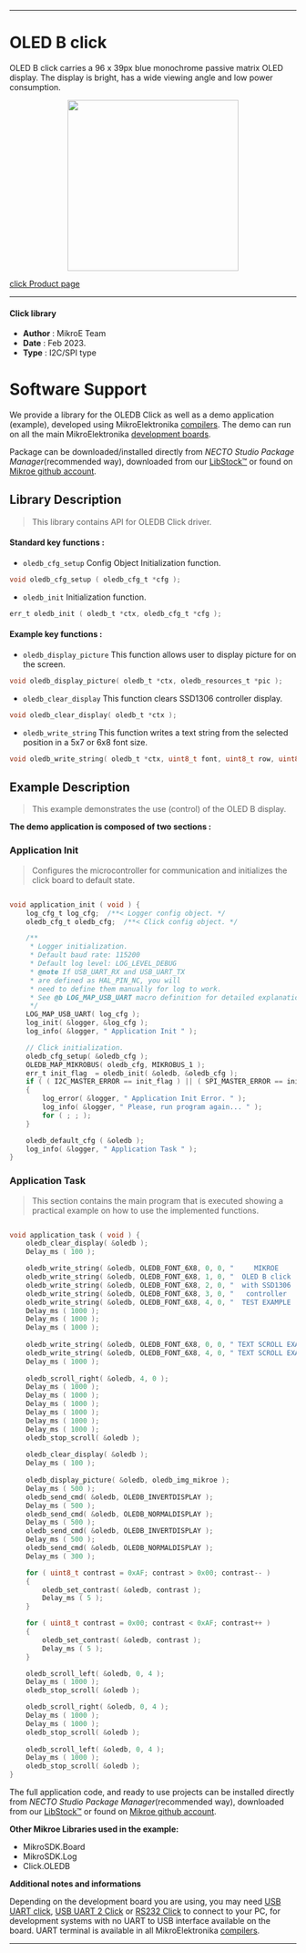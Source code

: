 
---
# OLED B click

OLED B click carries a 96 x 39px blue monochrome passive matrix OLED display. The display is bright, has a wide viewing angle and low power consumption.

<p align="center">
  <img src="https://download.mikroe.com/images/click_for_ide/oled_b_click.png" height=300px>
</p>

[click Product page](https://www.mikroe.com/oled-b-click)

---


#### Click library

- **Author**        : MikroE Team
- **Date**          : Feb 2023.
- **Type**          : I2C/SPI type


# Software Support

We provide a library for the OLEDB Click
as well as a demo application (example), developed using MikroElektronika
[compilers](https://www.mikroe.com/necto-studio).
The demo can run on all the main MikroElektronika [development boards](https://www.mikroe.com/development-boards).

Package can be downloaded/installed directly from *NECTO Studio Package Manager*(recommended way), downloaded from our [LibStock&trade;](https://libstock.mikroe.com) or found on [Mikroe github account](https://github.com/MikroElektronika/mikrosdk_click_v2/tree/master/clicks).

## Library Description

> This library contains API for OLEDB Click driver.

#### Standard key functions :

- `oledb_cfg_setup` Config Object Initialization function.
```c
void oledb_cfg_setup ( oledb_cfg_t *cfg );
```

- `oledb_init` Initialization function.
```c
err_t oledb_init ( oledb_t *ctx, oledb_cfg_t *cfg );
```

#### Example key functions :

- `oledb_display_picture` This function allows user to display picture for on the screen.
```c
void oledb_display_picture( oledb_t *ctx, oledb_resources_t *pic );
```

- `oledb_clear_display` This function clears SSD1306 controller display.
```c
void oledb_clear_display( oledb_t *ctx );
```

- `oledb_write_string` This function writes a text string from the selected position in a 5x7 or 6x8 font size.
```c
void oledb_write_string( oledb_t *ctx, uint8_t font, uint8_t row, uint8_t position, uint8_t *data_in );
```

## Example Description

> This example demonstrates the use (control) of the OLED B display.

**The demo application is composed of two sections :**

### Application Init

> Configures the microcontroller for communication and initializes the click board to default state.

```c

void application_init ( void ) {
    log_cfg_t log_cfg;  /**< Logger config object. */
    oledb_cfg_t oledb_cfg;  /**< Click config object. */

    /** 
     * Logger initialization.
     * Default baud rate: 115200
     * Default log level: LOG_LEVEL_DEBUG
     * @note If USB_UART_RX and USB_UART_TX 
     * are defined as HAL_PIN_NC, you will 
     * need to define them manually for log to work. 
     * See @b LOG_MAP_USB_UART macro definition for detailed explanation.
     */
    LOG_MAP_USB_UART( log_cfg );
    log_init( &logger, &log_cfg );
    log_info( &logger, " Application Init " );

    // Click initialization.
    oledb_cfg_setup( &oledb_cfg );
    OLEDB_MAP_MIKROBUS( oledb_cfg, MIKROBUS_1 );
    err_t init_flag  = oledb_init( &oledb, &oledb_cfg );
    if ( ( I2C_MASTER_ERROR == init_flag ) || ( SPI_MASTER_ERROR == init_flag ) ) 
    {
        log_error( &logger, " Application Init Error. " );
        log_info( &logger, " Please, run program again... " );
        for ( ; ; );
    }

    oledb_default_cfg ( &oledb );
    log_info( &logger, " Application Task " );
}

```

### Application Task

> This section contains the main program that is executed showing a practical example on how to use the implemented functions.

```c

void application_task ( void ) {
    oledb_clear_display( &oledb );
    Delay_ms ( 100 );

    oledb_write_string( &oledb, OLEDB_FONT_6X8, 0, 0, "     MIKROE     " );
    oledb_write_string( &oledb, OLEDB_FONT_6X8, 1, 0, "  OLED B click  " );
    oledb_write_string( &oledb, OLEDB_FONT_6X8, 2, 0, "  with SSD1306  " );
    oledb_write_string( &oledb, OLEDB_FONT_6X8, 3, 0, "   controller   " );
    oledb_write_string( &oledb, OLEDB_FONT_6X8, 4, 0, "  TEST EXAMPLE  " );
    Delay_ms ( 1000 );
    Delay_ms ( 1000 );
    Delay_ms ( 1000 );
    
    oledb_write_string( &oledb, OLEDB_FONT_6X8, 0, 0, " TEXT SCROLL EXAMPLE " );
    oledb_write_string( &oledb, OLEDB_FONT_6X8, 4, 0, " TEXT SCROLL EXAMPLE " );
    Delay_ms ( 1000 );
    
    oledb_scroll_right( &oledb, 4, 0 );
    Delay_ms ( 1000 );
    Delay_ms ( 1000 );
    Delay_ms ( 1000 );
    Delay_ms ( 1000 );
    Delay_ms ( 1000 );
    Delay_ms ( 1000 );
    oledb_stop_scroll( &oledb );
    
    oledb_clear_display( &oledb );
    Delay_ms ( 100 );
    
    oledb_display_picture( &oledb, oledb_img_mikroe );
    Delay_ms ( 500 );
    oledb_send_cmd( &oledb, OLEDB_INVERTDISPLAY );
    Delay_ms ( 500 );
    oledb_send_cmd( &oledb, OLEDB_NORMALDISPLAY );
    Delay_ms ( 500 );
    oledb_send_cmd( &oledb, OLEDB_INVERTDISPLAY );
    Delay_ms ( 500 );
    oledb_send_cmd( &oledb, OLEDB_NORMALDISPLAY );
    Delay_ms ( 300 );

    for ( uint8_t contrast = 0xAF; contrast > 0x00; contrast-- ) 
    {
        oledb_set_contrast( &oledb, contrast );
        Delay_ms ( 5 );
    }

    for ( uint8_t contrast = 0x00; contrast < 0xAF; contrast++ ) 
    {
        oledb_set_contrast( &oledb, contrast );
        Delay_ms ( 5 );
    }

    oledb_scroll_left( &oledb, 0, 4 );
    Delay_ms ( 1000 );
    oledb_stop_scroll( &oledb );

    oledb_scroll_right( &oledb, 0, 4 );
    Delay_ms ( 1000 );
    Delay_ms ( 1000 );
    oledb_stop_scroll( &oledb );
    
    oledb_scroll_left( &oledb, 0, 4 );
    Delay_ms ( 1000 );
    oledb_stop_scroll( &oledb );
}

```


The full application code, and ready to use projects can be installed directly from *NECTO Studio Package Manager*(recommended way), downloaded from our [LibStock&trade;](https://libstock.mikroe.com) or found on [Mikroe github account](https://github.com/MikroElektronika/mikrosdk_click_v2/tree/master/clicks).

**Other Mikroe Libraries used in the example:**

- MikroSDK.Board
- MikroSDK.Log
- Click.OLEDB

**Additional notes and informations**

Depending on the development board you are using, you may need
[USB UART click](https://www.mikroe.com/usb-uart-click),
[USB UART 2 Click](https://www.mikroe.com/usb-uart-2-click) or
[RS232 Click](https://www.mikroe.com/rs232-click) to connect to your PC, for
development systems with no UART to USB interface available on the board. UART
terminal is available in all MikroElektronika
[compilers](https://shop.mikroe.com/compilers).

---
